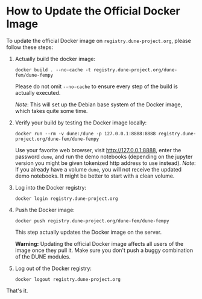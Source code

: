 # How to Update the Official Docker Image

To update the official Docker image on `registry.dune-project.org`,
please follow these steps:

1. Actually build the docker image:
    ```
    docker build . --no-cache -t registry.dune-project.org/dune-fem/dune-fempy
    ```
    Please do not omit `--no-cache` to ensure every step of the build is actually
    executed.

    *Note*: This will set up the Debian base system of the Docker image, which takes
    quite some time.

1. Verify your build by testing the Docker image locally:
    ```
    docker run --rm -v dune:/dune -p 127.0.0.1:8888:8888 registry.dune-project.org/dune-fem/dune-fempy
    ```
    Use your favorite web browser, visit http://127.0.0.1:8888, enter the password
    `dune`, and run the demo notebooks (depending on the jupyter version you
    might be given  tokenized http address to use instead).
    *Note*: If you already have a volume `dune`, you will not receive the updated demo notebooks. It might be better to start with a clean volume.

1. Log into the Docker registry:
    ```
    docker login registry.dune-project.org
    ```

1. Push the Docker image:
    ```
    docker push registry.dune-project.org/dune-fem/dune-fempy
    ```
    This step actually updates the Docker image on the server.

    **Warning:** Updating the official Docker image affects all users of the
    image once they pull it.
    Make sure you don't push a buggy combination of the DUNE modules.

1. Log out of the Docker registry:
    ```
    docker logout registry.dune-project.org
    ```

That's it.
